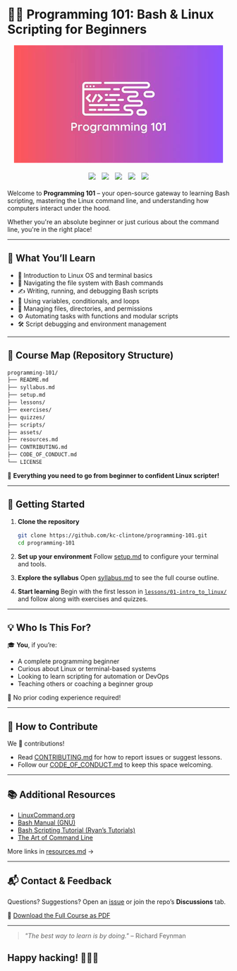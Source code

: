 # 🧑‍💻 Programming 101: Bash & Linux Scripting for Beginners

<p align="center">
  <img src="assets/images/banner.png" alt="Course Banner" />
</p>

<p align="center">
  <img src="https://img.shields.io/github/repo-size/kc-clintone/programming-101" style="margin: 5px;" />
  <img src="https://img.shields.io/github/last-commit/kc-clintone/programming-101" style="margin: 5px;" />
  <img src="https://img.shields.io/github/issues/kc-clintone/programming-101" style="margin: 5px;" />
  <img src="https://img.shields.io/github/issues-pr/kc-clintone/programming-101" style="margin: 5px;" />
  <img src="https://img.shields.io/github/license/kc-clintone/programming-101" style="margin: 5px;" />
</p>

Welcome to **Programming 101** – your open-source gateway to learning Bash scripting, mastering the Linux command line, and understanding how computers interact under the hood.

Whether you're an absolute beginner or just curious about the command line, you're in the right place!

---

## 🚀 What You’ll Learn

- 🐧 Introduction to Linux OS and terminal basics  
- 🧭 Navigating the file system with Bash commands  
- ✍️ Writing, running, and debugging Bash scripts  
- 🔁 Using variables, conditionals, and loops  
- 📂 Managing files, directories, and permissions  
- ⚙️ Automating tasks with functions and modular scripts  
- 🛠️ Script debugging and environment management  

---

## 🧭 Course Map (Repository Structure)

```bash
programming-101/
├── README.md
├── syllabus.md
├── setup.md
├── lessons/
├── exercises/
├── quizzes/
├── scripts/
├── assets/
├── resources.md
├── CONTRIBUTING.md
├── CODE_OF_CONDUCT.md
└── LICENSE
````

🧠 **Everything you need to go from beginner to confident Linux scripter!**

---

## 📝 Getting Started

1. **Clone the repository**

   ```bash
   git clone https://github.com/kc-clintone/programming-101.git
   cd programming-101
   ```

2. **Set up your environment**
   Follow [setup.md](setup.md) to configure your terminal and tools.

3. **Explore the syllabus**
   Open [syllabus.md](syllabus.md) to see the full course outline.

4. **Start learning**
   Begin with the first lesson in [`lessons/01-intro_to_linux/`](lessons/01-intro_to_linux/what_is_linux.md) and follow along with exercises and quizzes.

---

## 💡 Who Is This For?

🎓 **You**, if you’re:

* A complete programming beginner
* Curious about Linux or terminal-based systems
* Looking to learn scripting for automation or DevOps
* Teaching others or coaching a beginner group

🧯 No prior coding experience required!

---

## 🤝 How to Contribute

We 💖 contributions!

* Read [CONTRIBUTING.md](CONTRIBUTING.md) for how to report issues or suggest lessons.
* Follow our [CODE\_OF\_CONDUCT.md](CODE_OF_CONDUCT.md) to keep this space welcoming.

---

## 📚 Additional Resources

* [LinuxCommand.org](https://linuxcommand.org/)
* [Bash Manual (GNU)](https://www.gnu.org/software/bash/manual/)
* [Bash Scripting Tutorial (Ryan’s Tutorials)](https://ryanstutorials.net/bash-scripting-tutorial/)
* [The Art of Command Line](https://github.com/jlevy/the-art-of-command-line)

More links in [resources.md](resources.md) →

---

## 📬 Contact & Feedback

Questions? Suggestions?
Open an [issue](https://github.com/kc-clintone/programming-101/issues) or join the repo’s **Discussions** tab.

📄 [Download the Full Course as PDF](assets/pdf/programming-101.pdf)

---

> *"The best way to learn is by doing."* – Richard Feynman

## Happy hacking! 🧑‍💻💥

